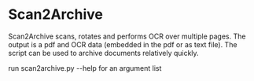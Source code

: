 # Scan2Archive

Scan2Archive scans, rotates and performs OCR over multiple pages. The output is a pdf and OCR data (embedded in the pdf or as text file).
The script can be used to archive documents relatively quickly.

run scan2archive.py --help for an argument list
